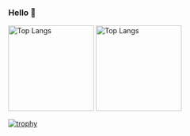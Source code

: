 ### Hello 🔱
<p align="left"> 
  <img alt="Top Langs" height="173px" src="https://github-readme-stats.vercel.app/api/top-langs/?username=ksk-14&theme=radical" />
  <img alt="Top Langs" height="173px" src="https://github-readme-stats.vercel.app/api?username=ksk-14&theme=radical&show_icons=true" />
</p>


[![trophy](https://github-profile-trophy.vercel.app/?username=ksk-14&theme=radical&column=7
)](https://github.com/ryo-ma/github-profile-trophy)
